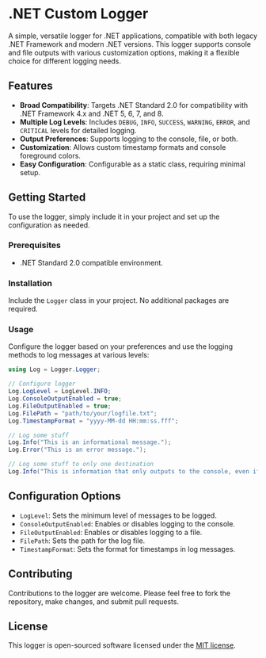 # .NET Custom Logger

A simple, versatile logger for .NET applications, compatible with both legacy .NET Framework and modern .NET versions. This logger supports console and file outputs with various customization options, making it a flexible choice for different logging needs.

## Features

- **Broad Compatibility**: Targets .NET Standard 2.0 for compatibility with .NET Framework 4.x and .NET 5, 6, 7, and 8.
- **Multiple Log Levels**: Includes `DEBUG`, `INFO`, `SUCCESS`, `WARNING`, `ERROR`, and `CRITICAL` levels for detailed logging.
- **Output Preferences**: Supports logging to the console, file, or both.
- **Customization**: Allows custom timestamp formats and console foreground colors.
- **Easy Configuration**: Configurable as a static class, requiring minimal setup.

## Getting Started

To use the logger, simply include it in your project and set up the configuration as needed.

### Prerequisites

- .NET Standard 2.0 compatible environment.

### Installation

Include the `Logger` class in your project. No additional packages are required.

### Usage

Configure the logger based on your preferences and use the logging methods to log messages at various levels:

```csharp
using Log = Logger.Logger;

// Configure logger
Log.LogLevel = LogLevel.INFO;
Log.ConsoleOutputEnabled = true;
Log.FileOutputEnabled = true;
Log.FilePath = "path/to/your/logfile.txt";
Log.TimestampFormat = "yyyy-MM-dd HH:mm:ss.fff";

// Log some stuff
Log.Info("This is an informational message.");
Log.Error("This is an error message.");

// Log some stuff to only one destination
Log.Info("This is information that only outputs to the console, even if FileOutputEnabled = true", OutputPreference.ConsoleOnly);
```

## Configuration Options

- `LogLevel`: Sets the minimum level of messages to be logged.
- `ConsoleOutputEnabled`: Enables or disables logging to the console.
- `FileOutputEnabled`: Enables or disables logging to a file.
- `FilePath`: Sets the path for the log file.
- `TimestampFormat`: Sets the format for timestamps in log messages.

## Contributing

Contributions to the logger are welcome. Please feel free to fork the repository, make changes, and submit pull requests.

## License

This logger is open-sourced software licensed under the [MIT license](https://opensource.org/licenses/MIT).
